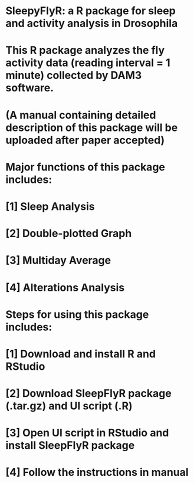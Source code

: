 # SleepyFlyR: a R package for sleep and activity analysis in Drosophila
# This R package analyzes the fly activity data (reading interval = 1 minute) collected by DAM3 software.
# (A manual containing detailed description of this package will be uploaded after paper accepted)
#
# Major functions of this package includes:
# [1] Sleep Analysis
# [2] Double-plotted Graph
# [3] Multiday Average
# [4] Alterations Analysis
#    
# Steps for using this package includes:
# [1] Download and install R and RStudio
# [2] Download SleepFlyR package (.tar.gz) and UI script (.R)
# [3] Open UI script in RStudio and install SleepFlyR package
# [4] Follow the instructions in manual
